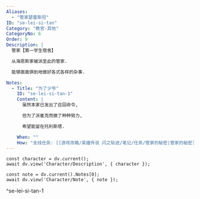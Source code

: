 ```yaml
---
Aliases:
  - "管家瑟雷斯坦"
ID: "se-lei-si-tan"
Category: "教官·其他"
CategoryNo: 6
Order: 9
Description: |
  管家【第一学生宿舍】

  从海恩斯家被派至此的管家.

  能够面面俱到地做好各式各样的杂事.

Notes:
  - Title: "为了少爷"
    ID: "se-lei-si-tan-1"
    Content: |
      虽然本家已发出了召回命令,

      但为了派崔克而做了种种努力,

      希望能留在托利斯塔.

    When: ""
    How: "支线任务: [[游戏攻略/英雄传说 闪之轨迹/笔记/任务/管家的秘密|管家的秘密]] 获得"
---
```

```dataviewjs
const character = dv.current();
await dv.view('Character/Description', { character });
```

```dataviewjs
const note = dv.current().Notes[0];
await dv.view('Character/Note', { note });
```
^se-lei-si-tan-1